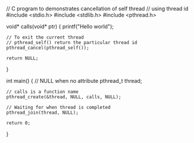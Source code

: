 // C program to demonstrates cancellation of self thread 
// using thread id
#include <stdio.h>
#include <stdlib.h>
#include <pthread.h>
  
void* calls(void* ptr)
{
    printf("Hello world");
  
    // To exit the current thread
    // pthread_self() return the particular thread id
    pthread_cancel(pthread_self()); 
      
    return NULL;
}
  
int main()
{
    // NULL when no attribute
    pthread_t thread;
  
    // calls is a function name
    pthread_create(&thread, NULL, calls, NULL); 
  
    // Waiting for when thread is completed
    pthread_join(thread, NULL); 
  
    return 0;
}

